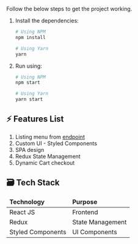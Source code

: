 Follow the below steps to get the project working.

1. Install the dependencies:

   ```sh
   # Using NPM
   npm install

   # Using Yarn
   yarn
   ```

2. Run using:

   ```sh
   # Using NPM
   npm start

   # Using Yarn
   yarn start
   ```

## ⚡ Features List

1. Listing menu from [endpoint](https://run.mocky.io/v3/a7e46543-5f94-48dc-8cea-cf7c97737a67)
2. Custom UI - Styled Components
3. SPA design
4. Redux State Management
5. Dynamic Cart checkout

## 🗃 Tech Stack

<div align="center">
  <table>
    <thead>
      <td><strong>Technology</strong></td>
      <td><strong>Purpose</strong></td>
    </thead>
    <tbody>
      <tr>
        <td>React JS</td>
        <td>Frontend</td>
      </tr>
      <tr>
        <td>Redux</td>
        <td>State Management</td>
      </tr>
      <tr>
        <td>Styled Components</td>
        <td>UI Components</td>
      </tr>
    </tbody>
  </table>
</div>

